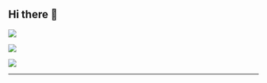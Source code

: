 ## Hi there 👋

![](http://github-profile-summary-cards.vercel.app/api/cards/profile-details?username=sully-vian&theme=github_dark)

![](http://github-profile-summary-cards.vercel.app/api/cards/most-commit-language?username=sully-vian&theme=github_dark)

![](http://github-profile-summary-cards.vercel.app/api/cards/productive-time?username=sully-vian&theme=github_dark&utcOffset=1)

---

<!--
**sully-vian/sully-vian** is a ✨ _special_ ✨ repository because its `README.md` (this file) appears on your GitHub profile.

Here are some ideas to get you started:

- 🔭 I’m currently working on ...
- 🌱 I’m currently learning ...
- 👯 I’m looking to collaborate on ...
- 🤔 I’m looking for help with ...
- 💬 Ask me about ...
- 📫 How to reach me: ...
- 😄 Pronouns: ...
- ⚡ Fun fact: ...
-->
